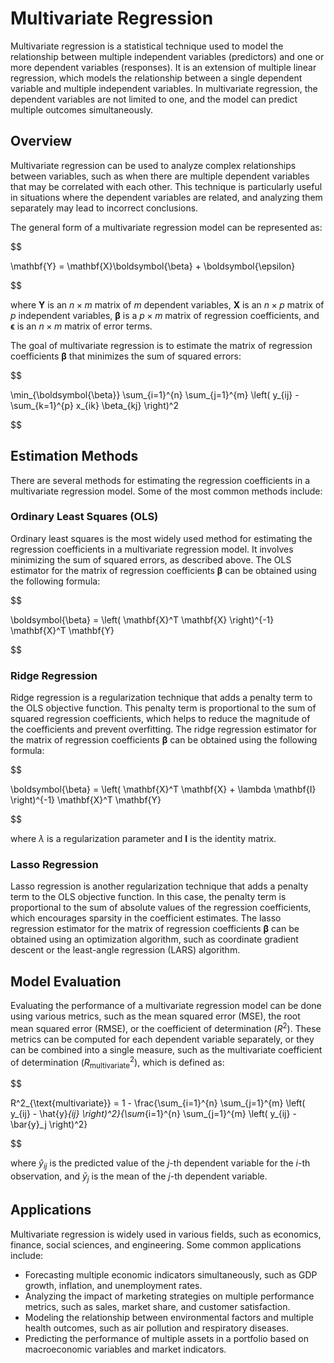 # Multivariate Regression

Multivariate regression is a statistical technique used to model the relationship between multiple independent variables (predictors) and one or more dependent variables (responses). It is an extension of multiple linear regression, which models the relationship between a single dependent variable and multiple independent variables. In multivariate regression, the dependent variables are not limited to one, and the model can predict multiple outcomes simultaneously.

## Overview

Multivariate regression can be used to analyze complex relationships between variables, such as when there are multiple dependent variables that may be correlated with each other. This technique is particularly useful in situations where the dependent variables are related, and analyzing them separately may lead to incorrect conclusions.

The general form of a multivariate regression model can be represented as:


$$

\mathbf{Y} = \mathbf{X}\boldsymbol{\beta} + \boldsymbol{\epsilon}

$$


where $\mathbf{Y}$ is an $n \times m$ matrix of $m$ dependent variables, $\mathbf{X}$ is an $n \times p$ matrix of $p$ independent variables, $\boldsymbol{\beta}$ is a $p \times m$ matrix of regression coefficients, and $\boldsymbol{\epsilon}$ is an $n \times m$ matrix of error terms.

The goal of multivariate regression is to estimate the matrix of regression coefficients $\boldsymbol{\beta}$ that minimizes the sum of squared errors:


$$

\min_{\boldsymbol{\beta}} \sum_{i=1}^{n} \sum_{j=1}^{m} \left( y_{ij} - \sum_{k=1}^{p} x_{ik} \beta_{kj} \right)^2

$$


## Estimation Methods

There are several methods for estimating the regression coefficients in a multivariate regression model. Some of the most common methods include:

### Ordinary Least Squares (OLS)

Ordinary least squares is the most widely used method for estimating the regression coefficients in a multivariate regression model. It involves minimizing the sum of squared errors, as described above. The OLS estimator for the matrix of regression coefficients $\boldsymbol{\beta}$ can be obtained using the following formula:


$$

\boldsymbol{\beta} = \left( \mathbf{X}^T \mathbf{X} \right)^{-1} \mathbf{X}^T \mathbf{Y}

$$


### Ridge Regression

Ridge regression is a regularization technique that adds a penalty term to the OLS objective function. This penalty term is proportional to the sum of squared regression coefficients, which helps to reduce the magnitude of the coefficients and prevent overfitting. The ridge regression estimator for the matrix of regression coefficients $\boldsymbol{\beta}$ can be obtained using the following formula:


$$

\boldsymbol{\beta} = \left( \mathbf{X}^T \mathbf{X} + \lambda \mathbf{I} \right)^{-1} \mathbf{X}^T \mathbf{Y}

$$


where $\lambda$ is a regularization parameter and $\mathbf{I}$ is the identity matrix.

### Lasso Regression

Lasso regression is another regularization technique that adds a penalty term to the OLS objective function. In this case, the penalty term is proportional to the sum of absolute values of the regression coefficients, which encourages sparsity in the coefficient estimates. The lasso regression estimator for the matrix of regression coefficients $\boldsymbol{\beta}$ can be obtained using an optimization algorithm, such as coordinate gradient descent or the least-angle regression (LARS) algorithm.

## Model Evaluation

Evaluating the performance of a multivariate regression model can be done using various metrics, such as the mean squared error (MSE), the root mean squared error (RMSE), or the coefficient of determination ($R^2$). These metrics can be computed for each dependent variable separately, or they can be combined into a single measure, such as the multivariate coefficient of determination ($R^2_{\text{multivariate}}$), which is defined as:


$$

R^2_{\text{multivariate}} = 1 - \frac{\sum_{i=1}^{n} \sum_{j=1}^{m} \left( y_{ij} - \hat{y}_{ij} \right)^2}{\sum_{i=1}^{n} \sum_{j=1}^{m} \left( y_{ij} - \bar{y}_j \right)^2}

$$


where $\hat{y}_{ij}$ is the predicted value of the $j$-th dependent variable for the $i$-th observation, and $\bar{y}_j$ is the mean of the $j$-th dependent variable.

## Applications

Multivariate regression is widely used in various fields, such as economics, finance, social sciences, and engineering. Some common applications include:

- Forecasting multiple economic indicators simultaneously, such as GDP growth, inflation, and unemployment rates.
- Analyzing the impact of marketing strategies on multiple performance metrics, such as sales, market share, and customer satisfaction.
- Modeling the relationship between environmental factors and multiple health outcomes, such as air pollution and respiratory diseases.
- Predicting the performance of multiple assets in a portfolio based on macroeconomic variables and market indicators.
